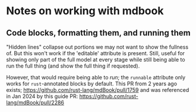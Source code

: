 # Notes on working with mdbook

## Code blocks, formatting them, and running them

"Hidden lines" collapse out portions we may not want to show the fullness of. But this won't 
  work if the 'editable' attribute is present. Still, useful for showing only part of the full model 
  at every stage while still being able to run the full thing (and show the full thing if requested). 

However, that would require being able to _run_; the `runnable` attribute only works for `rust`-annotated blocks by default. This PR from 2 years ago exists;
https://github.com/rust-lang/mdBook/pull/1759
and was referenced in Jan 2024 by this guide PR:
https://github.com/rust-lang/mdBook/pull/2286



